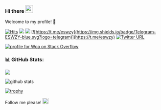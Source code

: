 ### Hi there <img src="https://media.giphy.com/media/hvRJCLFzcasrR4ia7z/giphy.gif" width="25px">

Welcome to my profile! 🎉

<!--

- 🔭 I’m currently working on ...
- 🌱 I’m currently learning ...
- 👯 I’m looking to collaborate on ...
- 🤔 I’m looking for help with ...
- 💬 Ask me about ...
- 📫 How to reach me: ...
- 😄 Pronouns: ...
- ⚡ Fun fact: ...
-->

[![Hits](https://hits.seeyoufarm.com/api/count/incr/badge.svg?url=https%3A%2F%2Fgithub.com%2FESWZY%2FESWZY&count_bg=%2379C83D&title_bg=%23555555&icon=&icon_color=%23E7E7E7&title=viewer+hits&edge_flat=false)](https://github.com/ESWZY)
![](https://hit.yhype.me/github/profile?user_id=32200887)
[![](https://komarev.com/ghpvc/?username=ESWZY&color=blue)](https://github.com/ESWZY)
[![https://t.me/eswzy](https://img.shields.io/badge/Telegram-ESWZY-blue.svg?logo=telegram)](https://t.me/eswzy)
[![Twitter URL](https://img.shields.io/badge/Twitter-eswzy-blue.svg?logo=twitter)](https://twitter.com/eswzy)

[![profile for Woa on Stack Overflow](https://stackexchange.com/users/flair/17721446.png)](https://stackoverflow.com/users/12866353/%e6%ad%a6%e7%8a%b6%e5%85%83)

### 📊 GitHub Stats:

![](https://github-profile-summary-cards.vercel.app/api/cards/profile-details?username=eswzy)

![github stats](https://github-readme-stats.vercel.app/api?username=ESWZY&show_icons=true&theme=tokyonight)

[![trophy](https://github-profile-trophy.vercel.app/?username=eswzy&column=-1)](https://github.com/ryo-ma/github-profile-trophy)

Follow me please! <img src="https://media.giphy.com/media/l41JUepQ8rqpnI5ZS/giphy.gif" width="20px">
